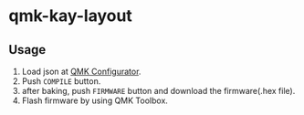 # qmk-kay-layout

## Usage

1. Load json at [QMK Configurator](https://config.qmk.fm/#/jj40/LAYOUT_planck_mit).
2. Push `COMPILE` button.
3. after baking, push `FIRMWARE` button and download the firmware(.hex file).
4. Flash firmware by using QMK Toolbox.